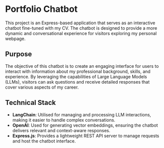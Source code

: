 # Portfolio Chatbot

This project is an Express-based application that serves as an interactive chatbot fine-tuned with my CV. The chatbot is designed to provide a more dynamic and conversational experience for visitors exploring my personal webpage.

## Purpose

The objective of this chatbot is to create an engaging interface for users to interact with information about my professional background, skills, and experience. By leveraging the capabilities of Large Language Models (LLMs), visitors can ask questions and receive detailed responses that cover various aspects of my career.

## Technical Stack
- **LangChain**: Utilised for managing and processing LLM interactions, making it easier to handle complex conversations.
- **OpenAI**: Used for generating vector embeddings, ensuring the chatbot delivers relevant and context-aware responses.
- **Express.js**: Provides a lightweight REST API server to manage requests and host the chatbot interface.
